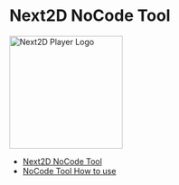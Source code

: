 Next2D NoCode Tool
=============
<img src="https://next2d.app/assets/img/tool/logo.svg" width="200" height="200" alt="Next2D Player Logo">

- [Next2D NoCode Tool](https://tool.next2d.app)
- [NoCode Tool How to use](https://next2d.app/usage)